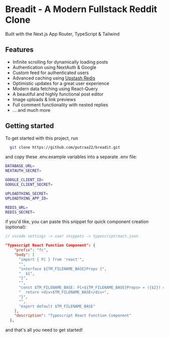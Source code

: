 
# Breadit - A Modern Fullstack Reddit Clone 

Built with the Next.js App Router, TypeScript & Tailwind


## Features

 - Infinite scrolling for dynamically loading posts
 - Authentication using NextAuth & Google
 - Custom feed for authenticated users
 - Advanced caching using [Upstash Redis](https://upstash.com/?utm_source=Josh2)
 - Optimistic updates for a great user experience
 - Modern data fetching using React-Query
 - A beautiful and highly functional post editor
 - Image uploads & link previews
 - Full comment functionality with nested replies
 - ... and much more


## Getting started

To get started with this project, run

```bash
  git clone https://github.com/putraa22/breadit.git
```

and copy these .env.example variables into a separate .env file:

```bash
DATABASE_URL=
NEXTAUTH_SECRET=

GOOGLE_CLIENT_ID=
GOOGLE_CLIENT_SECRET=

UPLOADTHING_SECRET=
UPLOADTHING_APP_ID=

REDIS_URL=
REDIS_SECRET=
```

if you'd like, you can paste this snippet for quick component creation (optional):
```typescript
// vscode settings -> user snippets -> typescriptreact.json
```

```json
"Typescript React Function Component": {
    "prefix": "fc",
    "body": [
      "import { FC } from 'react'",
      "",
      "interface ${TM_FILENAME_BASE}Props {",
      "  $1",
      "}",
      "",
      "const $TM_FILENAME_BASE: FC<${TM_FILENAME_BASE}Props> = ({$2}) => {",
      "  return <div>$TM_FILENAME_BASE</div>",
      "}",
      "",
      "export default $TM_FILENAME_BASE"
    ],
    "description": "Typescript React Function Component"
  },
  ```

and that's all you need to get started!

